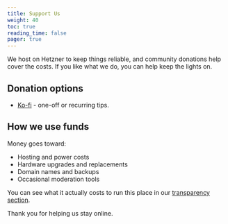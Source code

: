 ```yaml
---
title: Support Us
weight: 40
toc: true
reading_time: false
pager: true
---
```


We host on Hetzner to keep things reliable, and community donations help cover the costs. If you like what we do, you can help keep the lights on.

## Donation options

- [Ko-fi](https://ko-fi.com/goingdark) - one-off or recurring tips.


## How we use funds

Money goes toward:

- Hosting and power costs
- Hardware upgrades and replacements
- Domain names and backups
- Occasional moderation tools

You can see what it actually costs to run this place in our [transparency section](/docs/transparency/current-costs/).

Thank you for helping us stay online.
